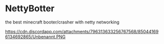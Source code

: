 # NettyBotter
the best minecraft booter/crasher with netty networking

https://cdn.discordapp.com/attachments/796313633256767568/850441696134692865/Unbenannt.PNG
